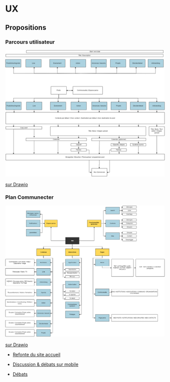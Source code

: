UX
===

## Propositions

### Parcours utilisateur

<img src="parcpurs utilisateur.png"/>

[sur Drawio](https://drive.google.com/file/d/0Bzq-31l08fL9RkxCYTFpZ1JZMGc/view?usp=sharing)

### Plan Communecter

<img src="Plan communecter.png"/>

[sur Drawio](https://drive.google.com/file/d/0Bzq-31l08fL9LVJ2WHlyeHRBZjQ/view?usp=sharing)

- [Refonte du site accueil](Refonte-Communecter)

- [Discussion & débats sur mobile](discussion-débats-mobile)

- [Débats](Débats)


